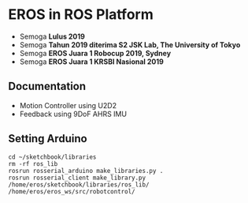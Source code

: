 # EROS in ROS Platform

* Semoga **Lulus 2019**
* Semoga **Tahun 2019 diterima S2 JSK Lab, The University of Tokyo**
* Semoga **EROS Juara 1 Robocup 2019, Sydney**
* Semoga **EROS Juara 1 KRSBI Nasional 2019**

## **Documentation**
* Motion Controller using U2D2
* Feedback using 9DoF AHRS IMU

## Setting Arduino
```
cd ~/sketchbook/libraries
rm -rf ros_lib
rosrun rosserial_arduino make_libraries.py .
rosrun rosserial_client make_library.py /home/eros/sketchbook/libraries/ros_lib/ /home/eros/eros_ws/src/robotcontrol/
```
